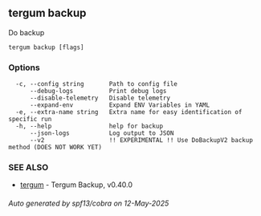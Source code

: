 ## tergum backup

Do backup

```
tergum backup [flags]
```

### Options

```
  -c, --config string       Path to config file
      --debug-logs          Print debug logs
      --disable-telemetry   Disable telemetry
      --expand-env          Expand ENV Variables in YAML
  -e, --extra-name string   Extra name for easy identification of specific run
  -h, --help                help for backup
      --json-logs           Log output to JSON
      --v2                  !! EXPERIMENTAL !! Use DoBackupV2 backup method (DOES NOT WORK YET)
```

### SEE ALSO

* [tergum](tergum.md)	 - Tergum Backup, v0.40.0

###### Auto generated by spf13/cobra on 12-May-2025

